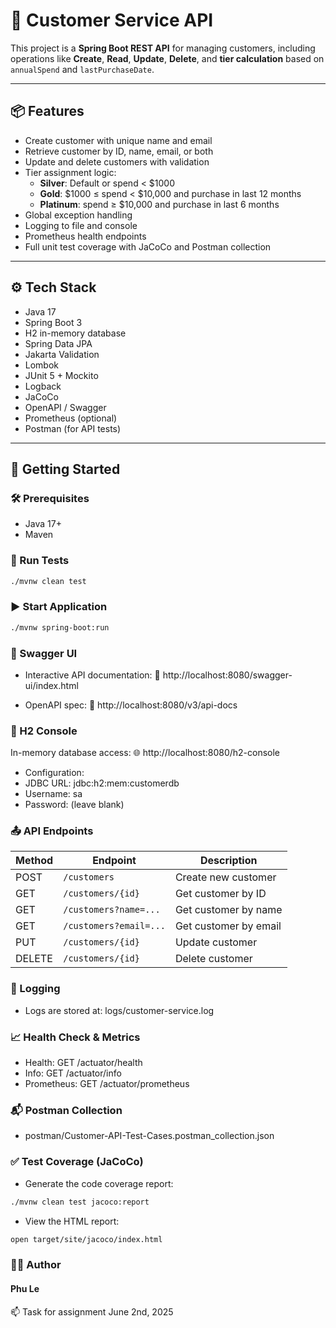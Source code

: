 # 🧾 Customer Service API

This project is a **Spring Boot REST API** for managing customers, including operations like **Create**, **Read**, **Update**, **Delete**, and **tier calculation** based on `annualSpend` and `lastPurchaseDate`.

---

## 📦 Features

- Create customer with unique name and email
- Retrieve customer by ID, name, email, or both
- Update and delete customers with validation
- Tier assignment logic:
  - **Silver**: Default or spend < $1000
  - **Gold**: $1000 ≤ spend < $10,000 and purchase in last 12 months
  - **Platinum**: spend ≥ $10,000 and purchase in last 6 months
- Global exception handling
- Logging to file and console
- Prometheus health endpoints
- Full unit test coverage with JaCoCo and Postman collection

---

## ⚙️ Tech Stack

- Java 17
- Spring Boot 3
- H2 in-memory database
- Spring Data JPA
- Jakarta Validation
- Lombok
- JUnit 5 + Mockito
- Logback
- JaCoCo
- OpenAPI / Swagger
- Prometheus (optional)
- Postman (for API tests)

---

## 🚀 Getting Started

### 🛠 Prerequisites

- Java 17+
- Maven

### 🧪 Run Tests

```bash
./mvnw clean test
```

### ▶️ Start Application

```bash
./mvnw spring-boot:run
```
### 🧪 Swagger UI
- Interactive API documentation:
📍 http://localhost:8080/swagger-ui/index.html

- OpenAPI spec:
📄 http://localhost:8080/v3/api-docs

### 💾 H2 Console
In-memory database access:
🌐 http://localhost:8080/h2-console

- Configuration:
- JDBC URL: jdbc:h2:mem:customerdb
- Username: sa
- Password: (leave blank)

### 📤 API Endpoints

| Method | Endpoint                 | Description           |
|--------|--------------------------|-----------------------|
| POST   | `/customers`             | Create new customer   |
| GET    | `/customers/{id}`        | Get customer by ID    |
| GET    | `/customers?name=...`    | Get customer by name  |
| GET    | `/customers?email=...`   | Get customer by email |
| PUT    | `/customers/{id}`        | Update customer       |
| DELETE | `/customers/{id}`        | Delete customer       |
### 📁 Logging
- Logs are stored at: logs/customer-service.log

### 📈 Health Check & Metrics
- Health: GET /actuator/health
- Info: GET /actuator/info
- Prometheus: GET /actuator/prometheus

### 📬 Postman Collection
- postman/Customer-API-Test-Cases.postman_collection.json

### ✅ Test Coverage (JaCoCo)
- Generate the code coverage report:
```bash
./mvnw clean test jacoco:report
```
- View the HTML report:
```bash
open target/site/jacoco/index.html
```

### 👨‍💻 Author
#### Phu Le
📫 Task for assignment June 2nd, 2025
